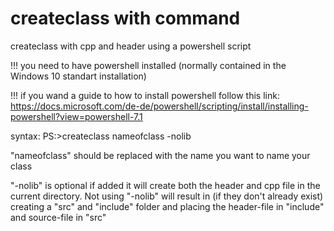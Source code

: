 # createclass with command
createclass with cpp and header using a powershell script

!!! you need to have powershell installed (normally contained in the Windows 10 standart installation)

!!! if you wand a guide to how to install powershell follow this link: https://docs.microsoft.com/de-de/powershell/scripting/install/installing-powershell?view=powershell-7.1

syntax:
PS:>createclass nameofclass -nolib

"nameofclass" should be replaced with the name you want to name your class

"-nolib" is optional if added it will create both the header and cpp file in the current directory. 
Not using "-nolib" will result in (if they don't already exist) creating a "src" and "include" folder and placing the header-file in "include" and source-file in "src"
